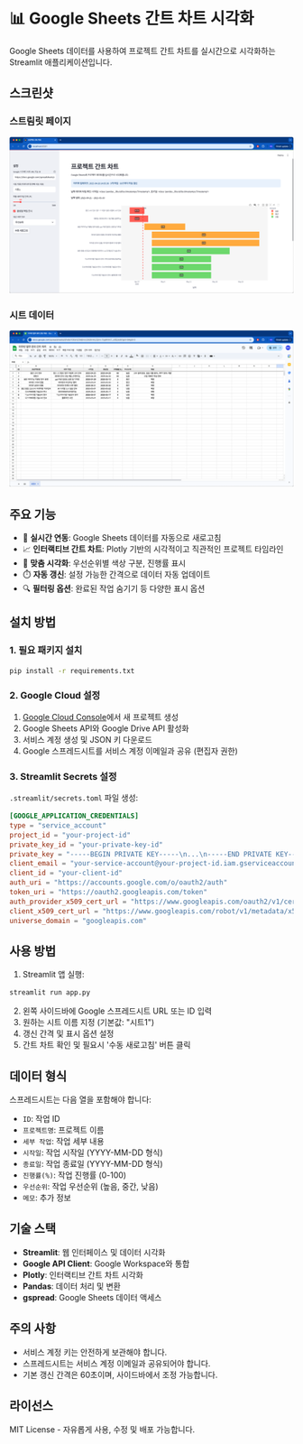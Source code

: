 # 📊 Google Sheets 간트 차트 시각화

Google Sheets 데이터를 사용하여 프로젝트 간트 차트를 실시간으로 시각화하는 Streamlit 애플리케이션입니다.

## 스크린샷

### 스트림릿 페이지

![스트림릿 화면](images/screenshot2.png)

### 시트 데이터

![시트 데이터](images/screenshot1.png)

## 주요 기능

- 🔄 **실시간 연동**: Google Sheets 데이터를 자동으로 새로고침
- 📈 **인터랙티브 간트 차트**: Plotly 기반의 시각적이고 직관적인 프로젝트 타임라인
- 🎨 **맞춤 시각화**: 우선순위별 색상 구분, 진행률 표시
- ⏱️ **자동 갱신**: 설정 가능한 간격으로 데이터 자동 업데이트
- 🔍 **필터링 옵션**: 완료된 작업 숨기기 등 다양한 표시 옵션

## 설치 방법

### 1. 필요 패키지 설치

```bash
pip install -r requirements.txt
```

### 2. Google Cloud 설정

1. [Google Cloud Console](https://console.cloud.google.com/)에서 새 프로젝트 생성
2. Google Sheets API와 Google Drive API 활성화
3. 서비스 계정 생성 및 JSON 키 다운로드
4. Google 스프레드시트를 서비스 계정 이메일과 공유 (편집자 권한)

### 3. Streamlit Secrets 설정

`.streamlit/secrets.toml` 파일 생성:

```toml
[GOOGLE_APPLICATION_CREDENTIALS]
type = "service_account"
project_id = "your-project-id"
private_key_id = "your-private-key-id"
private_key = "-----BEGIN PRIVATE KEY-----\n...\n-----END PRIVATE KEY-----\n"
client_email = "your-service-account@your-project-id.iam.gserviceaccount.com"
client_id = "your-client-id"
auth_uri = "https://accounts.google.com/o/oauth2/auth"
token_uri = "https://oauth2.googleapis.com/token"
auth_provider_x509_cert_url = "https://www.googleapis.com/oauth2/v1/certs"
client_x509_cert_url = "https://www.googleapis.com/robot/v1/metadata/x509/your-service-account%40your-project-id.iam.gserviceaccount.com"
universe_domain = "googleapis.com"
```

## 사용 방법

1. Streamlit 앱 실행:

```bash
streamlit run app.py
```

2. 왼쪽 사이드바에 Google 스프레드시트 URL 또는 ID 입력
3. 원하는 시트 이름 지정 (기본값: "시트1")
4. 갱신 간격 및 표시 옵션 설정
5. 간트 차트 확인 및 필요시 '수동 새로고침' 버튼 클릭

## 데이터 형식

스프레드시트는 다음 열을 포함해야 합니다:

- `ID`: 작업 ID
- `프로젝트명`: 프로젝트 이름
- `세부 작업`: 작업 세부 내용
- `시작일`: 작업 시작일 (YYYY-MM-DD 형식)
- `종료일`: 작업 종료일 (YYYY-MM-DD 형식)
- `진행률(%)`: 작업 진행률 (0-100)
- `우선순위`: 작업 우선순위 (높음, 중간, 낮음)
- `메모`: 추가 정보

## 기술 스택

- **Streamlit**: 웹 인터페이스 및 데이터 시각화
- **Google API Client**: Google Workspace와 통합
- **Plotly**: 인터랙티브 간트 차트 시각화
- **Pandas**: 데이터 처리 및 변환
- **gspread**: Google Sheets 데이터 액세스

## 주의 사항

- 서비스 계정 키는 안전하게 보관해야 합니다.
- 스프레드시트는 서비스 계정 이메일과 공유되어야 합니다.
- 기본 갱신 간격은 60초이며, 사이드바에서 조정 가능합니다.

## 라이선스

MIT License - 자유롭게 사용, 수정 및 배포 가능합니다.
